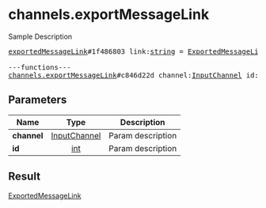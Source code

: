 # channels.exportMessageLink

Sample Description

<pre>
<a href="../constructor/exportedMessageLink.md">exportedMessageLink</a>#1f486803 link:<a href="../type/string.md">string</a> = <a href="../type/ExportedMessageLink.md">ExportedMessageLink</a>;

---functions---
<a href="../method/channels.exportMessageLink.md">channels.exportMessageLink</a>#c846d22d channel:<a href="../type/InputChannel.md">InputChannel</a> id:<a href="../type/int.md">int</a> = <a href="../type/ExportedMessageLink.md">ExportedMessageLink</a>;</pre>
## Parameters

| Name | Type | Description |
|------|:----:|-------------|
| **channel** | <a href="../type/InputChannel.md">InputChannel</a> | Param description |
| **id** | <a href="../type/int.md">int</a> | Param description |

## Result

<a href="../type/ExportedMessageLink.md">ExportedMessageLink</a>

